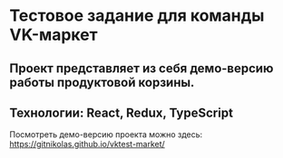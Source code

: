 # Тестовое задание для команды VK-маркет

## Проект представляет из себя демо-версию работы продуктовой корзины.

Технологии: React, Redux, TypeScript
---

Посмотреть демо-версию проекта можно здесь: https://gitnikolas.github.io/vktest-market/